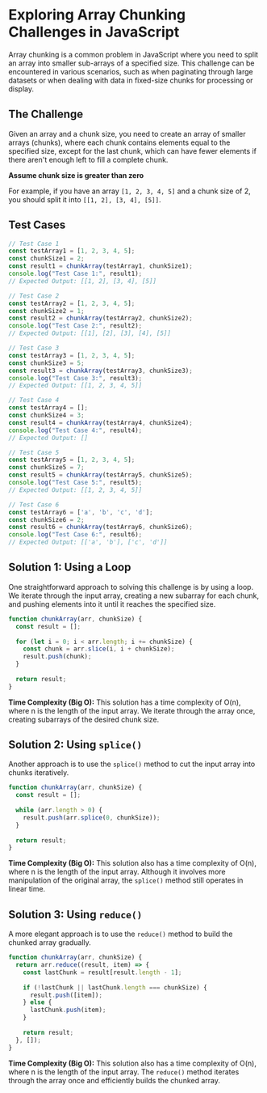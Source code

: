 # Exploring Array Chunking Challenges in JavaScript

Array chunking is a common problem in JavaScript where you need to split an array into smaller sub-arrays of a specified size. This challenge can be encountered in various scenarios, such as when paginating through large datasets or when dealing with data in fixed-size chunks for processing or display.

## The Challenge

Given an array and a chunk size, you need to create an array of smaller arrays (chunks), where each chunk contains elements equal to the specified size, except for the last chunk, which can have fewer elements if there aren't enough left to fill a complete chunk.

**Assume chunk size is greater than zero**

For example, if you have an array `[1, 2, 3, 4, 5]` and a chunk size of 2, you should split it into `[[1, 2], [3, 4], [5]]`.

## Test Cases

```javascript
// Test Case 1
const testArray1 = [1, 2, 3, 4, 5];
const chunkSize1 = 2;
const result1 = chunkArray(testArray1, chunkSize1);
console.log("Test Case 1:", result1);
// Expected Output: [[1, 2], [3, 4], [5]]

// Test Case 2
const testArray2 = [1, 2, 3, 4, 5];
const chunkSize2 = 1;
const result2 = chunkArray(testArray2, chunkSize2);
console.log("Test Case 2:", result2);
// Expected Output: [[1], [2], [3], [4], [5]]

// Test Case 3
const testArray3 = [1, 2, 3, 4, 5];
const chunkSize3 = 5;
const result3 = chunkArray(testArray3, chunkSize3);
console.log("Test Case 3:", result3);
// Expected Output: [[1, 2, 3, 4, 5]]

// Test Case 4
const testArray4 = [];
const chunkSize4 = 3;
const result4 = chunkArray(testArray4, chunkSize4);
console.log("Test Case 4:", result4);
// Expected Output: []

// Test Case 5
const testArray5 = [1, 2, 3, 4, 5];
const chunkSize5 = 7;
const result5 = chunkArray(testArray5, chunkSize5);
console.log("Test Case 5:", result5);
// Expected Output: [[1, 2, 3, 4, 5]]

// Test Case 6
const testArray6 = ['a', 'b', 'c', 'd'];
const chunkSize6 = 2;
const result6 = chunkArray(testArray6, chunkSize6);
console.log("Test Case 6:", result6);
// Expected Output: [['a', 'b'], ['c', 'd']]
```

## Solution 1: Using a Loop

One straightforward approach to solving this challenge is by using a loop. We iterate through the input array, creating a new subarray for each chunk, and pushing elements into it until it reaches the specified size.

```javascript
function chunkArray(arr, chunkSize) {
  const result = [];
  
  for (let i = 0; i < arr.length; i += chunkSize) {
    const chunk = arr.slice(i, i + chunkSize);
    result.push(chunk);
  }
  
  return result;
}
```

**Time Complexity (Big O):** This solution has a time complexity of O(n), where n is the length of the input array. We iterate through the array once, creating subarrays of the desired chunk size.

## Solution 2: Using `splice()`

Another approach is to use the `splice()` method to cut the input array into chunks iteratively.

```javascript
function chunkArray(arr, chunkSize) {
  const result = [];
  
  while (arr.length > 0) {
    result.push(arr.splice(0, chunkSize));
  }
  
  return result;
}
```

**Time Complexity (Big O):** This solution also has a time complexity of O(n), where n is the length of the input array. Although it involves more manipulation of the original array, the `splice()` method still operates in linear time.

## Solution 3: Using `reduce()`

A more elegant approach is to use the `reduce()` method to build the chunked array gradually.

```javascript
function chunkArray(arr, chunkSize) {
  return arr.reduce((result, item) => {
    const lastChunk = result[result.length - 1];
    
    if (!lastChunk || lastChunk.length === chunkSize) {
      result.push([item]);
    } else {
      lastChunk.push(item);
    }
    
    return result;
  }, []);
}
```

**Time Complexity (Big O):** This solution also has a time complexity of O(n), where n is the length of the input array. The `reduce()` method iterates through the array once and efficiently builds the chunked array.
